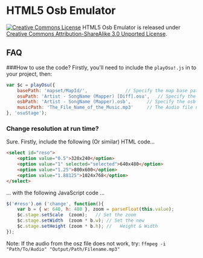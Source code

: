# HTML5 Osb Emulator
[![Creative Commons License](http://i.creativecommons.org/l/by-sa/3.0/80x15.png)](http://creativecommons.org/licenses/by-sa/3.0/)
HTML5 Osb Emulator is released under [Creative Commons Attribution-ShareAlike 3.0 Unported License](http://creativecommons.org/licenses/by-sa/3.0/).

## FAQ
###How to use the code?
Firstly, you'll need to include the `playOsu!.js` in to your project, then:
```javascript
var $c = playOsu({
	basePath: 'mapset/MapId/', 				// Specify the map base path.
	osuPath: 'Artist - SongName (Mapper) [Diff].osu', 	// Specify the osu file for render.
	osbPath: 'Artist - SongName (Mapper).osb', 		// Specify the osb file for render.
	musicPath: 'The_File_Name_of_the_Music.mp3'		// The Audio file name.
}, 'osuStage');
```

### Change resolution at run time?
Sure. Firstly, include the following (Or similar) HTML code...
```html
<select id="reso">
	<option value="0.5">320x240</option>
	<option value="1" selected="selected">640x480</option>
	<option value="1.25">800x600</option>
	<option value="1.88125">1024x768</option>
</select>
```
... with the following JavaScript code ...
```javascript
$('#reso').on ('change', function(){
	var b = { w: 640, h: 480 }, zoom = parseFloat(this.value);
	$c.stage.setScale  (zoom);	 // Set the zoom
	$c.stage.setWidth  (zoom * b.w); // Set the new
	$c.stage.setHeight (zoom * b.h); //   Height & Width
});
```

Note:
If the audio from the osz file does not work, try:
`ffmpeg -i "Path/To/Audio" "Output/Path/Filename.mp3"`
